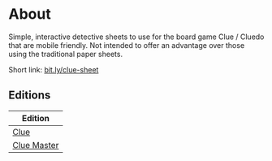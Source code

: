 # About

Simple, interactive detective sheets to use for the board game Clue / Cluedo that are mobile friendly.
Not intended to offer an advantage over those using the traditional paper sheets.

Short link: [bit.ly/clue-sheet](https://bit.ly/clue-sheet)

## Editions

| Edition |
| ------- |
| [Clue](https://github.com/cdmn1/cluedo-sheet-pt-PT/blob/main/clue) |
| [Clue Master](https://lowlydba.github.io/clue-sheet/clue-master) |
